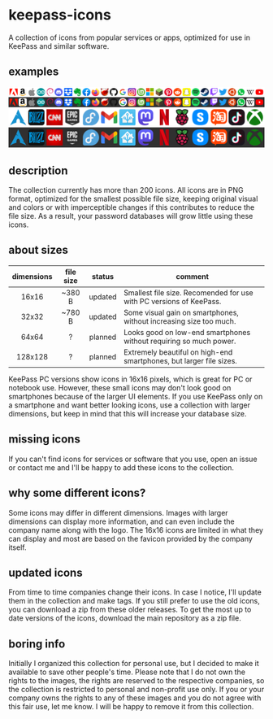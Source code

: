 # keepass-icons
A collection of icons from popular services or apps, optimized for use in KeePass and similar software.

## examples
![Some example icons](/examples.png "Example icons")

## description
The collection currently has more than 200 icons. All icons are in PNG format, optimized for the smallest possible file size, keeping original visual and colors or with imperceptible changes if this contributes to reduce the file size. As a result, your password databases will grow little using these icons.

## about sizes
| dimensions | file size | status | comment                                                             |
|:----------:|:---------:|:------:|---------------------------------------------------------------------|
|    16x16   |   ~380 B  |updated | Smallest file size. Recomended for use with PC versions of KeePass. |
|    32x32   |   ~780 B  |updated | Some visual gain on smartphones, without increasing size too much.  |
|    64x64   |     ?     |planned | Looks good on low-end smartphones without requiring so much power.  |
|   128x128  |     ?     |planned | Extremely beautiful on high-end smartphones, but larger file sizes. |
KeePass PC versions show icons in 16x16 pixels, which is great for PC or notebook use. However, these small icons may don't look good on smartphones because of the larger UI elements. If you use KeePass only on a smartphone and want better looking icons, use a collection with larger dimensions, but keep in mind that this will increase your database size.

## missing icons
If you can't find icons for services or software that you use, open an issue or contact me and I'll be happy to add these icons to the collection.

## why some different icons?
Some icons may differ in different dimensions. Images with larger dimensions can display more information, and can even include the company name along with the logo. The 16x16 icons are limited in what they can display and most are based on the favicon provided by the company itself.

## updated icons
From time to time companies change their icons. In case I notice, I'll update them in the collection and make tags. If you still prefer to use the old icons, you can download a zip from these older releases. To get the most up to date versions of the icons, download the main repository as a zip file.

## boring info
Initially I organized this collection for personal use, but I decided to make it available to save other people's time. Please note that I do not own the rights to the images, the rights are reserved to the respective companies, so the collection is restricted to personal and non-profit use only. If you or your company owns the rights to any of these images and you do not agree with this fair use, let me know. I will be happy to remove it from this collection.